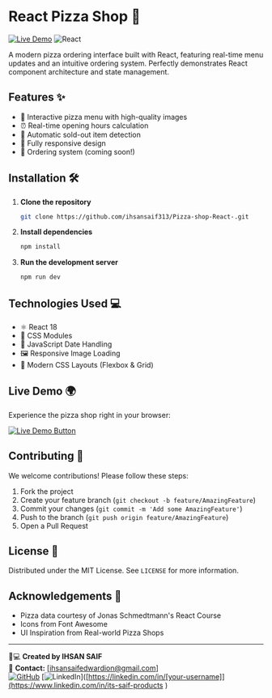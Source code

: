 # React Pizza Shop 🍕

[![Live Demo](https://img.shields.io/badge/Live%20Demo-%20%F0%9F%8D%95%20View%20App-%2300c7b7?style=for-the-badge)]([https://your-deployed-app-url.com](https://ihsansaif313.github.io/Pizza-shop-React-/))
![React](https://img.shields.io/badge/React-18.x-blue?style=flat&logo=react)


A modern pizza ordering interface built with React, featuring real-time menu updates and an intuitive ordering system. Perfectly demonstrates React component architecture and state management.



## Features ✨

- 🍕 Interactive pizza menu with high-quality images
- ⏰ Real-time opening hours calculation
- 🚫 Automatic sold-out item detection
- 📱 Fully responsive design
- 🛒 Ordering system (coming soon!)


## Installation 🛠️

1. **Clone the repository**
   ```bash
   git clone https://github.com/ihsansaif313/Pizza-shop-React-.git
   ```
2. **Install dependencies**
   ```bash
   npm install
   ```
1. **Run the development server**
   ```bash
   npm run dev
   ```
## Technologies Used 💻

- ⚛️ React 18
- 🎨 CSS Modules
- 📅 JavaScript Date Handling
- 🖼️ Responsive Image Loading
- 💅 Modern CSS Layouts (Flexbox & Grid)

## Live Demo 🌍

Experience the pizza shop right in your browser:

[![Live Demo Button](https://img.shields.io/badge/🚀_Live_Demo-%20PIZZA%20SHOP-%23FF6B6B?style=for-the-badge&logo=vercel)]([https://your-deployed-app-url.com](https://ihsansaif313.github.io/Pizza-shop-React-/))

## Contributing 🤝

We welcome contributions! Please follow these steps:
1. Fork the project
2. Create your feature branch (`git checkout -b feature/AmazingFeature`)
3. Commit your changes (`git commit -m 'Add some AmazingFeature'`)
4. Push to the branch (`git push origin feature/AmazingFeature`)
5. Open a Pull Request

## License 📄

Distributed under the MIT License. See `LICENSE` for more information.

## Acknowledgements 🙏

- Pizza data courtesy of Jonas Schmedtmann's React Course
- Icons from Font Awesome
- UI Inspiration from Real-world Pizza Shops

---

👨💻 **Created by IHSAN SAIF**  
📧 **Contact:** [ihsansaifedwardion@gmail.com]  
[![GitHub](https://img.shields.io/badge/GitHub-Profile-blue?style=flat&logo=github)]([https://github.com/[your-username]](https://github.com/ihsansaif313))
[![LinkedIn](https://img.shields.io/badge/LinkedIn-Profile-%230A66C2?style=flat&logo=linkedin)]([https://linkedin.com/in/[your-username]](https://www.linkedin.com/in/its-saif-products )
